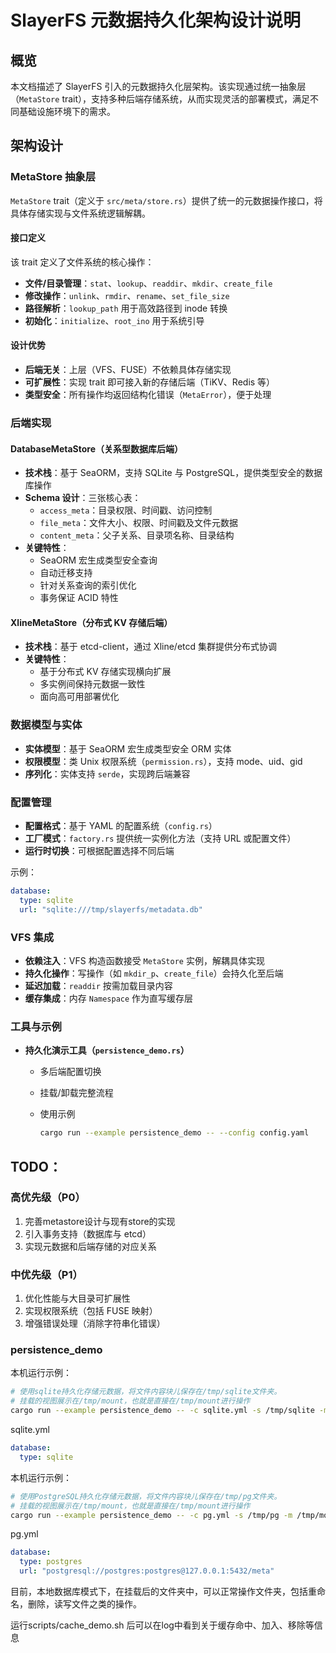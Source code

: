 # SlayerFS 元数据持久化架构设计说明

## 概览

本文档描述了 SlayerFS 引入的元数据持久化层架构。该实现通过统一抽象层（`MetaStore` trait），支持多种后端存储系统，从而实现灵活的部署模式，满足不同基础设施环境下的需求。

## 架构设计

### MetaStore 抽象层

`MetaStore` trait（定义于 `src/meta/store.rs`）提供了统一的元数据操作接口，将具体存储实现与文件系统逻辑解耦。

#### 接口定义

该 trait 定义了文件系统的核心操作：

- **文件/目录管理**：`stat`、`lookup`、`readdir`、`mkdir`、`create_file`
- **修改操作**：`unlink`、`rmdir`、`rename`、`set_file_size`
- **路径解析**：`lookup_path` 用于高效路径到 inode 转换
- **初始化**：`initialize`、`root_ino` 用于系统引导

#### 设计优势

- **后端无关**：上层（VFS、FUSE）不依赖具体存储实现
- **可扩展性**：实现 trait 即可接入新的存储后端（TiKV、Redis 等）
- **类型安全**：所有操作均返回结构化错误（`MetaError`），便于处理

### 后端实现

#### DatabaseMetaStore（关系型数据库后端）

- **技术栈**：基于 SeaORM，支持 SQLite 与 PostgreSQL，提供类型安全的数据库操作
- **Schema 设计**：三张核心表：
  - `access_meta`：目录权限、时间戳、访问控制
  - `file_meta`：文件大小、权限、时间戳及文件元数据
  - `content_meta`：父子关系、目录项名称、目录结构
- **关键特性**：
  - SeaORM 宏生成类型安全查询
  - 自动迁移支持
  - 针对关系查询的索引优化
  - 事务保证 ACID 特性

#### XlineMetaStore（分布式 KV 存储后端）

- **技术栈**：基于 etcd-client，通过 Xline/etcd 集群提供分布式协调
- **关键特性**：
  - 基于分布式 KV 存储实现横向扩展
  - 多实例间保持元数据一致性
  - 面向高可用部署优化

### 数据模型与实体

- **实体模型**：基于 SeaORM 宏生成类型安全 ORM 实体
- **权限模型**：类 Unix 权限系统（`permission.rs`），支持 mode、uid、gid
- **序列化**：实体支持 `serde`，实现跨后端兼容

### 配置管理

- **配置格式**：基于 YAML 的配置系统（`config.rs`）
- **工厂模式**：`factory.rs` 提供统一实例化方法（支持 URL 或配置文件）
- **运行时切换**：可根据配置选择不同后端

示例：

```yaml
database:
  type: sqlite
  url: "sqlite:///tmp/slayerfs/metadata.db"
```

### VFS 集成

- **依赖注入**：VFS 构造函数接受 `MetaStore` 实例，解耦具体实现
- **持久化操作**：写操作（如 `mkdir_p`、`create_file`）会持久化至后端
- **延迟加载**：`readdir` 按需加载目录内容
- **缓存集成**：内存 `Namespace` 作为直写缓存层

### 工具与示例

- **持久化演示工具（`persistence_demo.rs`）**

  - 多后端配置切换

  - 挂载/卸载完整流程

  - 使用示例

    ```sh
    cargo run --example persistence_demo -- --config config.yaml
    ```

## TODO：

### 高优先级（P0）

1. 完善metastore设计与现有store的实现
2. 引入事务支持（数据库与 etcd）
3. 实现元数据和后端存储的对应关系

### 中优先级（P1）

1. 优化性能与大目录可扩展性
2. 实现权限系统（包括 FUSE 映射）
3. 增强错误处理（消除字符串化错误）

### persistence_demo

本机运行示例：

```sh
# 使用sqlite持久化存储元数据，将文件内容块儿保存在/tmp/sqlite文件夹。
# 挂载的视图展示在/tmp/mount，也就是直接在/tmp/mount进行操作
cargo run --example persistence_demo -- -c sqlite.yml -s /tmp/sqlite -m /tmp/mount
```

sqlite.yml

```yml
database:
  type: sqlite

```

本机运行示例：

```sh
# 使用PostgreSQL持久化存储元数据，将文件内容块儿保存在/tmp/pg文件夹。
# 挂载的视图展示在/tmp/mount，也就是直接在/tmp/mount进行操作
cargo run --example persistence_demo -- -c pg.yml -s /tmp/pg -m /tmp/mount
```

pg.yml

```yml
database:
  type: postgres
  url: "postgresql://postgres:postgres@127.0.0.1:5432/meta"
```

​	目前，本地数据库模式下，在挂载后的文件夹中，可以正常操作文件夹，包括重命名，删除，读写文件之类的操作。

运行scripts/cache_demo.sh 后可以在log中看到关于缓存命中、加入、移除等信息